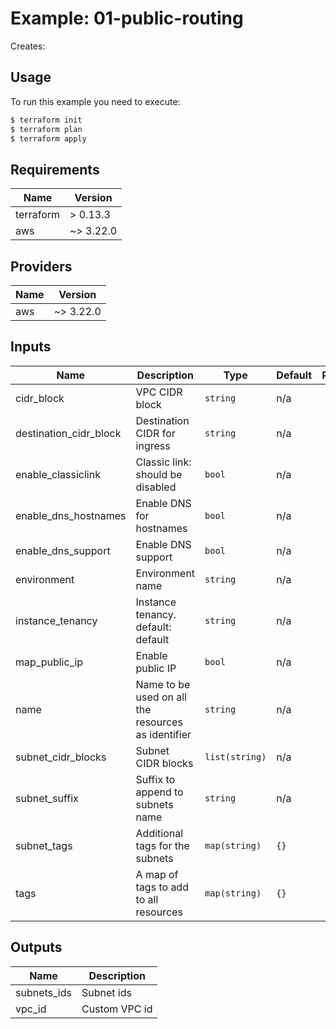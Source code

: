 
# Example: 01-public-routing  
Creates:

## Usage

To run this example you need to execute:

```bash
$ terraform init
$ terraform plan
$ terraform apply
```

## Requirements

| Name | Version |
|------|---------|
| terraform | > 0.13.3 |
| aws | ~> 3.22.0 |

## Providers

| Name | Version |
|------|---------|
| aws | ~> 3.22.0 |

## Inputs

| Name | Description | Type | Default | Required |
|------|-------------|------|---------|:--------:|
| cidr\_block | VPC CIDR block | `string` | n/a | yes |
| destination\_cidr\_block | Destination CIDR for ingress | `string` | n/a | yes |
| enable\_classiclink | Classic link: should be disabled | `bool` | n/a | yes |
| enable\_dns\_hostnames | Enable DNS for hostnames | `bool` | n/a | yes |
| enable\_dns\_support | Enable DNS support | `bool` | n/a | yes |
| environment | Environment name | `string` | n/a | yes |
| instance\_tenancy | Instance tenancy. default: default | `string` | n/a | yes |
| map\_public\_ip | Enable public IP | `bool` | n/a | yes |
| name | Name to be used on all the resources as identifier | `string` | n/a | yes |
| subnet\_cidr\_blocks | Subnet CIDR blocks | `list(string)` | n/a | yes |
| subnet\_suffix | Suffix to append to subnets name | `string` | n/a | yes |
| subnet\_tags | Additional tags for the subnets | `map(string)` | `{}` | no |
| tags | A map of tags to add to all resources | `map(string)` | `{}` | no |

## Outputs

| Name | Description |
|------|-------------|
| subnets\_ids | Subnet ids |
| vpc\_id | Custom VPC id |
